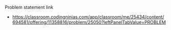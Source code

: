 Problem statement link

- https://classroom.codingninjas.com/app/classroom/me/25434/content/694581/offering/11358816/problem/25050?leftPanelTabValue=PROBLEM
